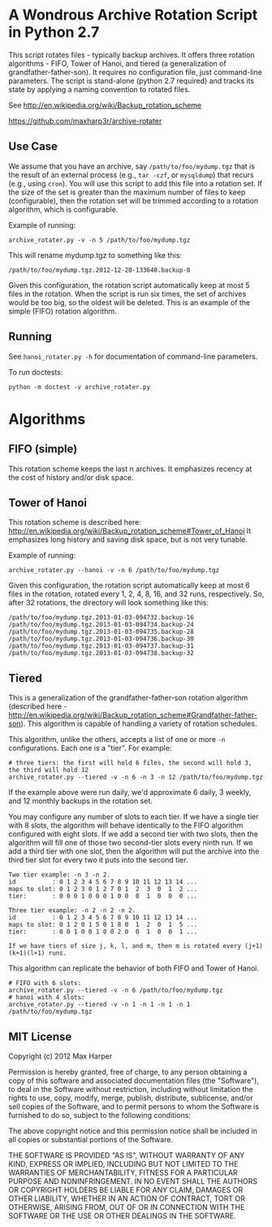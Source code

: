 A Wondrous Archive Rotation Script in Python 2.7
================================================

This script rotates files - typically backup archives. It offers three rotation algorithms - FIFO, Tower of Hanoi, and
tiered (a generalization of grandfather-father-son). It requires no configuration file, just command-line parameters.
The script is stand-alone (python 2.7 required) and tracks its state by applying a naming convention to rotated files.

See http://en.wikipedia.org/wiki/Backup_rotation_scheme

https://github.com/maxharp3r/archive-rotater


Use Case
--------

We assume that you have an archive, say `/path/to/foo/mydump.tgz` that is the result of an external process (e.g., `tar
-czf`, or `mysqldump`) that recurs (e.g., using `cron`). You will use this script to add this file into a rotation set.
If the size of the set is greater than the maximum number of files to keep (configurable), then the rotation set will
be trimmed according to a rotation algorithm, which is configurable.

Example of running:

    archive_rotater.py -v -n 5 /path/to/foo/mydump.tgz

This will rename mydump.tgz to something like this:

    /path/to/foo/mydump.tgz.2012-12-20-133640.backup-0

Given this configuration, the rotation script automatically keep at most 5 files in the rotation. When the script is run
six times, the set of archives would be too big, so the oldest will be deleted. This is an example of the simple (FIFO)
rotation algorithm.


Running
-------

See `hanoi_rotater.py -h` for documentation of command-line parameters.

To run doctests:

    python -m doctest -v archive_rotater.py


Algorithms
==========

FIFO (simple)
-------------

This rotation scheme keeps the last n archives. It emphasizes recency at the cost of history and/or disk space.


Tower of Hanoi
--------------

This rotation scheme is described here: http://en.wikipedia.org/wiki/Backup_rotation_scheme#Tower_of_Hanoi
It emphasizes long history and saving disk space, but is not very tunable.

Example of running:

    archive_rotater.py --hanoi -v -n 6 /path/to/foo/mydump.tgz

Given this configuration, the rotation script automatically keep at most 6 files in the rotation, rotated every 1, 2, 4,
8, 16, and 32 runs, respectively. So, after 32 rotations, the directory will look something like this:

    /path/to/foo/mydump.tgz.2013-01-03-094732.backup-16
    /path/to/foo/mydump.tgz.2013-01-03-094734.backup-24
    /path/to/foo/mydump.tgz.2013-01-03-094735.backup-28
    /path/to/foo/mydump.tgz.2013-01-03-094736.backup-30
    /path/to/foo/mydump.tgz.2013-01-03-094737.backup-31
    /path/to/foo/mydump.tgz.2013-01-03-094738.backup-32


Tiered
------

This is a generalization of the grandfather-father-son rotation algorithm (described here -
http://en.wikipedia.org/wiki/Backup_rotation_scheme#Grandfather-father-son). This algorithm is capable of handling a
variety of rotation schedules.

This algorithm, unlike the others, accepts a list of one or more `-n` configurations. Each one is a "tier". For example:

    # three tiers: the first will hold 6 files, the second will hold 3, the third will hold 12
    archive_rotater.py --tiered -v -n 6 -n 3 -n 12 /path/to/foo/mydump.tgz

If the example above were run daily, we'd approximate 6 daily, 3 weekly, and 12 monthly backups in the rotation set.

You may configure any number of slots to each tier. If we have a single tier with 8 slots, the algorithm will behave
identically to the FIFO algorithm configured with eight slots. If we add a second tier with two slots, then the
algorithm will fill one of those two second-tier slots every ninth run. If we add a third tier with one slot, then the
algorithm will put the archive into the third tier slot for every two it puts into the second tier.

    Two tier example: -n 3 -n 2.
    id          : 0 1 2 3 4 5 6 7 8 9 10 11 12 13 14 ...
    maps to slot: 0 1 2 3 0 1 2 7 0 1  2  3  0  1  2 ...
    tier:       : 0 0 0 1 0 0 0 1 0 0  0  1  0  0  0 ...

    Three tier example: -n 2 -n 2 -n 2.
    id          : 0 1 2 3 4 5 6 7 8 9 10 11 12 13 14 ...
    maps to slot: 0 1 2 0 1 5 0 1 8 0  1  2  0  1  5 ...
    tier:       : 0 0 1 0 0 1 0 0 2 0  0  1  0  0  1 ...

    If we have tiers of size j, k, l, and m, then m is rotated every (j+1)(k+1)(l+1) runs.

This algorithm can replicate the behavior of both FIFO and Tower of Hanoi.

    # FIFO with 6 slots:
    archive_rotater.py --tiered -v -n 6 /path/to/foo/mydump.tgz
    # hanoi with 4 slots:
    archive_rotater.py --tiered -v -n 1 -n 1 -n 1 -n 1 /path/to/foo/mydump.tgz


MIT License
-----------

Copyright (c) 2012 Max Harper

Permission is hereby granted, free of charge, to any person obtaining a copy of this software and associated
documentation files (the "Software"), to deal in the Software without restriction, including without limitation the
rights to use, copy, modify, merge, publish, distribute, sublicense, and/or sell copies of the Software, and to permit
persons to whom the Software is furnished to do so, subject to the following conditions:

The above copyright notice and this permission notice shall be included in all copies or substantial portions of the
Software.

THE SOFTWARE IS PROVIDED "AS IS", WITHOUT WARRANTY OF ANY KIND, EXPRESS OR IMPLIED, INCLUDING BUT NOT LIMITED TO THE
WARRANTIES OF MERCHANTABILITY, FITNESS FOR A PARTICULAR PURPOSE AND NONINFRINGEMENT. IN NO EVENT SHALL THE AUTHORS OR
COPYRIGHT HOLDERS BE LIABLE FOR ANY CLAIM, DAMAGES OR OTHER LIABILITY, WHETHER IN AN ACTION OF CONTRACT, TORT OR
OTHERWISE, ARISING FROM, OUT OF OR IN CONNECTION WITH THE SOFTWARE OR THE USE OR OTHER DEALINGS IN THE SOFTWARE.
